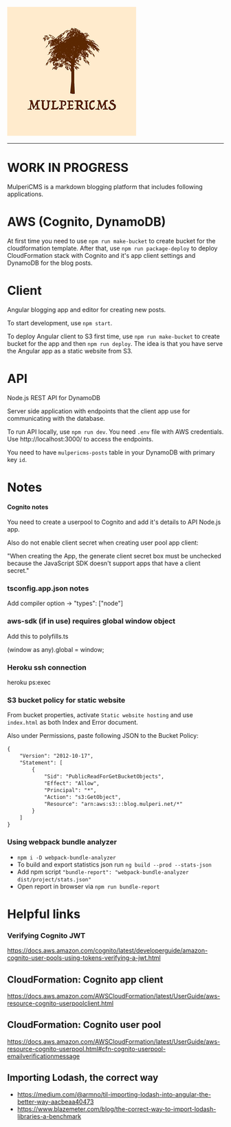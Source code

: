 ![alt text](mulpericms.png 'MulperiCMS')

---

# WORK IN PROGRESS

MulperiCMS is a markdown blogging platform that includes following applications.

# AWS (Cognito, DynamoDB)

At first time you need to use `npm run make-bucket` to create bucket for the cloudformation template. After that, use `npm run package-deploy` to deploy CloudFormation stack with Cognito and it's app client settings and DynamoDB for the blog posts.

# Client

Angular blogging app and editor for creating new posts.

To start development, use `npm start`.

To deploy Angular client to S3 first time, use `npm run make-bucket` to create bucket for the app and then `npm run deploy`. The idea is that you have serve the Angular app as a static website from S3.

# API

Node.js REST API for DynamoDB

Server side application with endpoints that the client app use for communicating with the database.

To run API locally, use `npm run dev`. You need `.env` file with AWS credentials. Use http://localhost:3000/ to access the endpoints.

You need to have `mulpericms-posts` table in your DynamoDB with primary key `id`.

# Notes

#### Cognito notes

You need to create a userpool to Cognito and add it's details to API Node.js app.

Also do not enable client secret when creating user pool app client:

"When creating the App, the generate client secret box must be unchecked because the JavaScript SDK doesn't support apps that have a client secret."

### tsconfig.app.json notes

Add compiler option -> "types": ["node"]

### aws-sdk (if in use) requires global window object

Add this to polyfills.ts

(window as any).global = window;

### Heroku ssh connection

heroku ps:exec

### S3 bucket policy for static website

From bucket properties, activate `Static website hosting` and use `index.html` as both Index and Error document.

Also under Permissions, paste following JSON to the Bucket Policy:

    {
        "Version": "2012-10-17",
        "Statement": [
            {
                "Sid": "PublicReadForGetBucketObjects",
                "Effect": "Allow",
                "Principal": "*",
                "Action": "s3:GetObject",
                "Resource": "arn:aws:s3:::blog.mulperi.net/*"
            }
        ]
    }

### Using webpack bundle analyzer

- `npm i -D webpack-bundle-analyzer`
- To build and export statistics json run `ng build --prod --stats-json`
- Add npm script `"bundle-report": "webpack-bundle-analyzer dist/project/stats.json"`
- Open report in browser via `npm run bundle-report`

# Helpful links

### Verifying Cognito JWT

https://docs.aws.amazon.com/cognito/latest/developerguide/amazon-cognito-user-pools-using-tokens-verifying-a-jwt.html

## CloudFormation: Cognito app client

https://docs.aws.amazon.com/AWSCloudFormation/latest/UserGuide/aws-resource-cognito-userpoolclient.html

## CloudFormation: Cognito user pool

https://docs.aws.amazon.com/AWSCloudFormation/latest/UserGuide/aws-resource-cognito-userpool.html#cfn-cognito-userpool-emailverificationmessage

## Importing Lodash, the correct way

- https://medium.com/@armno/til-importing-lodash-into-angular-the-better-way-aacbeaa40473
- https://www.blazemeter.com/blog/the-correct-way-to-import-lodash-libraries-a-benchmark
